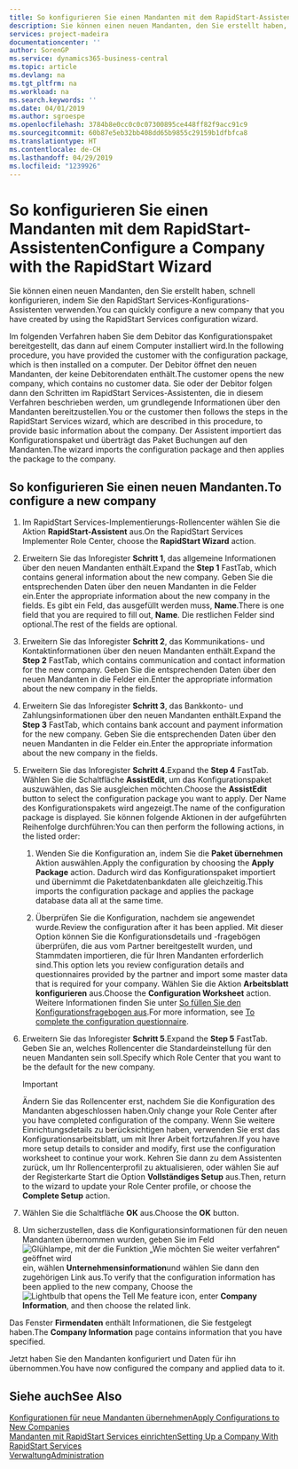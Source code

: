 ```yaml
---
title: So konfigurieren Sie einen Mandanten mit dem RapidStart-Assistenten | Microsoft Docs
description: Sie können einen neuen Mandanten, den Sie erstellt haben, schnell konfigurieren, indem Sie den RapidStart Services-Konfigurations-Assistenten verwenden.
services: project-madeira
documentationcenter: ''
author: SorenGP
ms.service: dynamics365-business-central
ms.topic: article
ms.devlang: na
ms.tgt_pltfrm: na
ms.workload: na
ms.search.keywords: ''
ms.date: 04/01/2019
ms.author: sgroespe
ms.openlocfilehash: 3784b8e0cc0c0c07300895ce448ff82f9acc91c9
ms.sourcegitcommit: 60b87e5eb32bb408dd65b9855c29159b1dfbfca8
ms.translationtype: HT
ms.contentlocale: de-CH
ms.lasthandoff: 04/29/2019
ms.locfileid: "1239926"
---
```

# <a name="configure-a-company-with-the-rapidstart-wizard"></a><span data-ttu-id="85ba5-103">So konfigurieren Sie einen Mandanten mit dem RapidStart-Assistenten</span><span class="sxs-lookup"><span data-stu-id="85ba5-103">Configure a Company with the RapidStart Wizard</span></span>
<span data-ttu-id="85ba5-104">Sie können einen neuen Mandanten, den Sie erstellt haben, schnell konfigurieren, indem Sie den RapidStart Services-Konfigurations-Assistenten verwenden.</span><span class="sxs-lookup"><span data-stu-id="85ba5-104">You can quickly configure a new company that you have created by using the RapidStart Services configuration wizard.</span></span>

<span data-ttu-id="85ba5-105">Im folgenden Verfahren haben Sie dem Debitor das Konfigurationspaket bereitgestellt, das dann auf einem Computer installiert wird.</span><span class="sxs-lookup"><span data-stu-id="85ba5-105">In the following procedure, you have provided the customer with the configuration package, which is then installed on a computer.</span></span> <span data-ttu-id="85ba5-106">Der Debitor öffnet den neuen Mandanten, der keine Debitorendaten enthält.</span><span class="sxs-lookup"><span data-stu-id="85ba5-106">The customer opens the new company, which contains no customer data.</span></span> <span data-ttu-id="85ba5-107">Sie oder der Debitor folgen dann den Schritten im RapidStart Services-Assistenten, die in diesem Verfahren beschrieben werden, um grundlegende Informationen über den Mandanten bereitzustellen.</span><span class="sxs-lookup"><span data-stu-id="85ba5-107">You or the customer then follows the steps in the RapidStart Services wizard, which are described in this procedure, to provide basic information about the company.</span></span> <span data-ttu-id="85ba5-108">Der Assistent importiert das Konfigurationspaket und überträgt das Paket Buchungen auf den Mandanten.</span><span class="sxs-lookup"><span data-stu-id="85ba5-108">The wizard imports the configuration package and then applies the package to the company.</span></span>  

## <a name="to-configure-a-new-company"></a><span data-ttu-id="85ba5-109">So konfigurieren Sie einen neuen Mandanten.</span><span class="sxs-lookup"><span data-stu-id="85ba5-109">To configure a new company</span></span>  
1. <span data-ttu-id="85ba5-110">Im RapidStart Services-Implementierungs-Rollencenter wählen Sie die Aktion **RapidStart-Assistent** aus.</span><span class="sxs-lookup"><span data-stu-id="85ba5-110">On the RapidStart Services Implementer Role Center, choose the **RapidStart Wizard** action.</span></span>  
2. <span data-ttu-id="85ba5-111">Erweitern Sie das Inforegister **Schritt 1**, das allgemeine Informationen über den neuen Mandanten enthält.</span><span class="sxs-lookup"><span data-stu-id="85ba5-111">Expand the **Step 1** FastTab, which contains general information about the new company.</span></span> <span data-ttu-id="85ba5-112">Geben Sie die entsprechenden Daten über den neuen Mandanten in die Felder ein.</span><span class="sxs-lookup"><span data-stu-id="85ba5-112">Enter the appropriate information about the new company in the fields.</span></span> <span data-ttu-id="85ba5-113">Es gibt ein Feld, das ausgefüllt werden muss, **Name**.</span><span class="sxs-lookup"><span data-stu-id="85ba5-113">There is one field that you are required to fill out, **Name**.</span></span> <span data-ttu-id="85ba5-114">Die restlichen Felder sind optional.</span><span class="sxs-lookup"><span data-stu-id="85ba5-114">The rest of the fields are optional.</span></span>  
3. <span data-ttu-id="85ba5-115">Erweitern Sie das Inforegister **Schritt 2**, das Kommunikations- und Kontaktinformationen über den neuen Mandanten enthält.</span><span class="sxs-lookup"><span data-stu-id="85ba5-115">Expand the **Step 2** FastTab, which contains communication and contact information for the new company.</span></span> <span data-ttu-id="85ba5-116">Geben Sie die entsprechenden Daten über den neuen Mandanten in die Felder ein.</span><span class="sxs-lookup"><span data-stu-id="85ba5-116">Enter the appropriate information about the new company in the fields.</span></span>
4. <span data-ttu-id="85ba5-117">Erweitern Sie das Inforegister **Schritt 3**, das Bankkonto- und Zahlungsinformationen über den neuen Mandanten enthält.</span><span class="sxs-lookup"><span data-stu-id="85ba5-117">Expand the **Step 3** FastTab, which contains bank account and payment information for the new company.</span></span> <span data-ttu-id="85ba5-118">Geben Sie die entsprechenden Daten über den neuen Mandanten in die Felder ein.</span><span class="sxs-lookup"><span data-stu-id="85ba5-118">Enter the appropriate information about the new company in the fields.</span></span>  
5. <span data-ttu-id="85ba5-119">Erweitern Sie das Inforegister **Schritt 4**.</span><span class="sxs-lookup"><span data-stu-id="85ba5-119">Expand the **Step 4** FastTab.</span></span> <span data-ttu-id="85ba5-120">Wählen Sie die Schaltfläche **AssistEdit**, um das Konfigurationspaket auszuwählen, das Sie ausgleichen möchten.</span><span class="sxs-lookup"><span data-stu-id="85ba5-120">Choose the **AssistEdit** button to select the configuration package you want to apply.</span></span> <span data-ttu-id="85ba5-121">Der Name des Konfigurationspakets wird angezeigt.</span><span class="sxs-lookup"><span data-stu-id="85ba5-121">The name of the configuration package is displayed.</span></span> <span data-ttu-id="85ba5-122">Sie können folgende Aktionen in der aufgeführten Reihenfolge durchführen:</span><span class="sxs-lookup"><span data-stu-id="85ba5-122">You can then perform the following actions, in the listed order:</span></span>  

    1. <span data-ttu-id="85ba5-123">Wenden Sie die Konfiguration an, indem Sie die **Paket übernehmen** Aktion auswählen.</span><span class="sxs-lookup"><span data-stu-id="85ba5-123">Apply the configuration by choosing the **Apply Package** action.</span></span> <span data-ttu-id="85ba5-124">Dadurch wird das Konfigurationspaket importiert und übernimmt die Paketdatenbankdaten alle gleichzeitig.</span><span class="sxs-lookup"><span data-stu-id="85ba5-124">This imports the configuration package and applies the package database data all at the same time.</span></span>  

    2. <span data-ttu-id="85ba5-125">Überprüfen Sie die Konfiguration, nachdem sie angewendet wurde.</span><span class="sxs-lookup"><span data-stu-id="85ba5-125">Review the configuration after it has been applied.</span></span> <span data-ttu-id="85ba5-126">Mit dieser Option können Sie die Konfigurationsdetails und -fragebögen überprüfen, die aus vom Partner bereitgestellt wurden, und Stammdaten importieren, die für Ihren Mandanten erforderlich sind.</span><span class="sxs-lookup"><span data-stu-id="85ba5-126">This option lets you review configuration details and questionnaires provided by the partner and import some master data that is required for your company.</span></span> <span data-ttu-id="85ba5-127">Wählen Sie die Aktion **Arbeitsblatt konfigurieren** aus.</span><span class="sxs-lookup"><span data-stu-id="85ba5-127">Choose the **Configuration Worksheet** action.</span></span> <span data-ttu-id="85ba5-128">Weitere Informationen finden Sie unter [So füllen Sie den Konfigurationsfragebogen aus](admin-gather-customer-setup-values.md#to-complete-the-configuration-questionnaire).</span><span class="sxs-lookup"><span data-stu-id="85ba5-128">For more information, see [To complete the configuration questionnaire](admin-gather-customer-setup-values.md#to-complete-the-configuration-questionnaire).</span></span>  

6. <span data-ttu-id="85ba5-129">Erweitern Sie das Inforegister **Schritt 5**.</span><span class="sxs-lookup"><span data-stu-id="85ba5-129">Expand the **Step 5** FastTab.</span></span> <span data-ttu-id="85ba5-130">Geben Sie an, welches Rollencenter die Standardeinstellung für den neuen Mandanten sein soll.</span><span class="sxs-lookup"><span data-stu-id="85ba5-130">Specify which Role Center that you want to be the default for the new company.</span></span>  

    > [!IMPORTANT]  
    >  <span data-ttu-id="85ba5-131">Ändern Sie das Rollencenter erst, nachdem Sie die Konfiguration des Mandanten abgeschlossen haben.</span><span class="sxs-lookup"><span data-stu-id="85ba5-131">Only change your Role Center after you have completed configuration of the company.</span></span> <span data-ttu-id="85ba5-132">Wenn Sie weitere Einrichtungsdetails zu berücksichtigen haben, verwenden Sie erst das Konfigurationsarbeitsblatt, um mit Ihrer Arbeit fortzufahren.</span><span class="sxs-lookup"><span data-stu-id="85ba5-132">If you have more setup details to consider and modify, first use the configuration worksheet to continue your work.</span></span> <span data-ttu-id="85ba5-133">Kehren Sie dann zu dem Assistenten zurück, um Ihr Rollencenterprofil zu aktualisieren, oder wählen Sie auf der Registerkarte Start die Option **Vollständiges Setup** aus.</span><span class="sxs-lookup"><span data-stu-id="85ba5-133">Then, return to the wizard to update your Role Center profile, or choose the **Complete Setup** action.</span></span>

7. <span data-ttu-id="85ba5-134">Wählen Sie die Schaltfläche **OK** aus.</span><span class="sxs-lookup"><span data-stu-id="85ba5-134">Choose the **OK** button.</span></span>  
8. <span data-ttu-id="85ba5-135">Um sicherzustellen, dass die Konfigurationsinformationen für den neuen Mandanten übernommen wurden, geben Sie im Feld ![Glühlampe, mit der die Funktion „Wie möchten Sie weiter verfahren“ geöffnet wird](media/ui-search/search_small.png "Wie möchten Sie weiter verfahren") ein, wählen **Unternehmensinformation**und wählen Sie dann den zugehörigen Link aus.</span><span class="sxs-lookup"><span data-stu-id="85ba5-135">To verify that the configuration information has been applied to the new company, Choose the ![Lightbulb that opens the Tell Me feature](media/ui-search/search_small.png "Tell me what you want to do") icon, enter **Company Information**, and then choose the related link.</span></span>

<span data-ttu-id="85ba5-136">Das Fenster **Firmendaten** enthält Informationen, die Sie festgelegt haben.</span><span class="sxs-lookup"><span data-stu-id="85ba5-136">The **Company Information** page contains information that you have specified.</span></span>   

<span data-ttu-id="85ba5-137">Jetzt haben Sie den Mandanten konfiguriert und Daten für ihn übernommen.</span><span class="sxs-lookup"><span data-stu-id="85ba5-137">You have now configured the company and applied data to it.</span></span>  

## <a name="see-also"></a><span data-ttu-id="85ba5-138">Siehe auch</span><span class="sxs-lookup"><span data-stu-id="85ba5-138">See Also</span></span>  
[<span data-ttu-id="85ba5-139">Konfigurationen für neue Mandanten übernehmen</span><span class="sxs-lookup"><span data-stu-id="85ba5-139">Apply Configurations to New Companies</span></span>](admin-apply-configuration-to-new-companies.md)  
[<span data-ttu-id="85ba5-140">Mandanten mit RapidStart Services einrichten</span><span class="sxs-lookup"><span data-stu-id="85ba5-140">Setting Up a Company With RapidStart Services</span></span>](admin-set-up-a-company-with-rapidstart.md)  
[<span data-ttu-id="85ba5-141">Verwaltung</span><span class="sxs-lookup"><span data-stu-id="85ba5-141">Administration</span></span>](admin-setup-and-administration.md)
